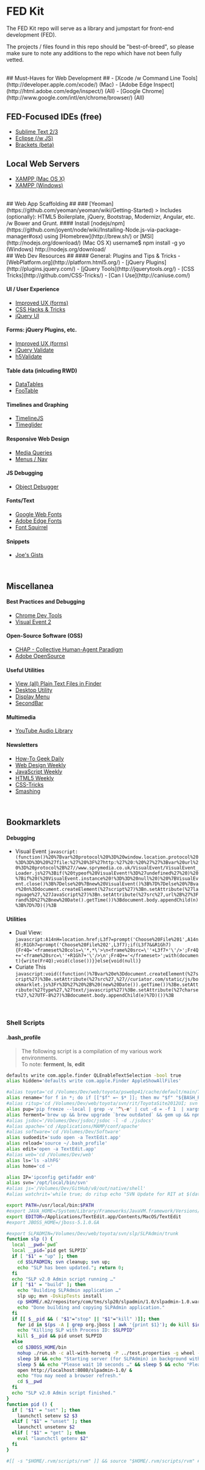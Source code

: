 FED Kit
=======

The FED Kit repo will serve as a library and jumpstart for front-end development (FED).

The projects / files found in this repo should be "best-of-breed", so please  
make sure to note any additions to the repo which have not been fully vetted.

<br/>
## Must-Haves for Web Development ##
- [Xcode /w Command Line Tools](http://developer.apple.com/xcode/) (Mac)
- [Adobe Edge Inspect](http://html.adobe.com/edge/inspect/) (All)
- [Google Chrome](http://www.google.com/intl/en/chrome/browser/) (All)

## FED-Focused IDEs (free) ##
- [Sublime Text 2/3](http://www.sublimetext.com/)
- [Eclipse (/w JS)](http://www.eclipse.org/downloads/packages/eclipse-ide-java-ee-developers/keplerr)
- [Brackets (beta)](https://github.com/adobe/brackets)

## Local Web Servers ##
- [XAMPP (Mac OS X)](http://www.apachefriends.org/en/xampp-macosx.html)
- [XAMPP (Windows)](http://www.apachefriends.org/en/xampp-windows.html)

<br/>
## Web App Scaffolding ##
### [Yeoman](https://github.com/yeoman/yeoman/wiki/Getting-Started)
> Includes (optionally): HTML5 Boilerplate, jQuery, Bootstrap, Modernizr, Angular, etc. /w Bower and Grunt.
#### Install [nodejs/npm](https://github.com/joyent/node/wiki/Installing-Node.js-via-package-manager#osx) using [Homebrew](http://brew.sh/) or [MSI](http://nodejs.org/download/)  
    (Mac OS X) username$ npm install -g yo  
    (Windows) http://nodejs.org/download/

<br/>
## Web Dev Resources ##
#### General: Plugins and Tips & Tricks
- [WebPlatform.org](http://platform.html5.org/)
- [jQuery Plugins](http://plugins.jquery.com/)
- [jQuery Tools](http://jquerytools.org/)
- [CSS Tricks](http://github.com/CSS-Tricks/)
- [Can I Use](http://caniuse.com/)

#### UI / User Experience
- [Improved UX (forms)](http://blog.teamtreehouse.com/best-free-jquery-form-plugins-to-improve-user-experience)
- [CSS Hacks & Tricks](https://gist.github.com/say2joe/6734483)
- [jQuery UI](http://jqueryui.com/)

#### Forms: jQuery Plugins, etc.
- [Improved UX (forms)](http://blog.teamtreehouse.com/best-free-jquery-form-plugins-to-improve-user-experience)
- [jQuery Validate](http://jqueryvalidation.org/)
- [h5Validate](http://ericleads.com/h5validate/)

#### Table data (inlcuding RWD)
- [DataTables](http://www.datatables.net/)
- [FooTable](https://github.com/bradvin/FooTable)

#### Timelines and Graphing
- [TimelineJS](http://timeline.verite.co/)
- [Timeglider](http://timeglider.com/widget/kitchen_sink.html)

#### Responsive Web Design
- [Media Queries](http://css-tricks.com/snippets/css/media-queries-for-standard-devices/)
- [Menus / Nav](http://www.jqueryfeed.net/go/140/menufication-responsive-fly-out-menu)

#### JS Debugging
- [Object Debugger](https://gist.github.com/say2joe/6707788)

#### Fonts/Text
- [Google Web Fonts](http://www.google.com/fonts)
- [Adobe Edge Fonts](https://edgewebfonts.adobe.com/fonts)
- [Font Squirrel](http://www.fontsquirrel.com/)

#### Snippets
- [Joe's Gists](http://gist.github.com/say2joe)

<br/>

## Miscellanea ##
#### Best Practices and Debugging
- [Chrome Dev Tools](https://developers.google.com/chrome-developer-tools/docs/authoring-development-workflow)
- [Visual Event 2](http://www.sprymedia.co.uk/article/Visual+Event+2)

#### Open-Source Software (OSS) 
- [CHAP - Collective Human-Agent Paradigm](http://chap.almende.com/)
- [Adobe OpenSource](http://html.adobe.com/opensource/)

#### Useful Utilities
- [View (all) Plain Text Files in Finder](https://coderwall.com/p/dlithw)
- [Desktop Utility](http://sweetpproductions.com/)
- [Display Menu](https://itunes.apple.com/us/app/display-menu/id549083868?mt=12)
- [SecondBar](https://www.macupdate.com/app/mac/33264/secondbar)

#### Multimedia
- [YouTube Audio Library](http://www.youtube.com/audiolibrary)

#### Newsletters
- [How-To Geek Daily](http://www.howtogeek.com/)
- [Web Design Weekly](http://web-design-weekly.com/)
- [JavaScript Weekly](http://javascriptweekly.com/)
- [HTML5 Weekly](http://html5weekly.com/)
- [CSS-Tricks](http://css-tricks.com/subscription-options/)
- [Smashing](http://www.smashingmagazine.com/the-smashing-newsletter/)

<br/>

## Bookmarklets ##
#### Debugging
- Visual Event
`javascript:(function()%20%7Bvar%20protocol%20%3D%20window.location.protocol%20%3D%3D%3D%20%27file:%27%20%3F%27http:%27%20:%20%27%27%3Bvar%20url%20%3D%20protocol%2B%27//www.sprymedia.co.uk/VisualEvent/VisualEvent_Loader.js%27%3Bif(%20typeof%20VisualEvent!%3D%27undefined%27%20)%20%7Bif%20(%20VisualEvent.instance%20!%3D%3D%20null%20)%20%7BVisualEvent.close()%3B%7Delse%20%7Bnew%20VisualEvent()%3B%7D%7Delse%20%7Bvar%20n%3Ddocument.createElement(%27script%27)%3Bn.setAttribute(%27language%27,%27JavaScript%27)%3Bn.setAttribute(%27src%27,url%2B%27%3Frand%3D%27%2Bnew%20Date().getTime())%3Bdocument.body.appendChild(n)%3B%7D%7D)()%3B`

#### Utilities
- Dual View:
`javascript:A14nH=location.href;L3f7=prompt('Choose%20File%201',A14nH);R1Gh7=prompt('Choose%20File%202',L3f7);if(L3f7&&R1Gh7){Fr4Q='<frameset%20cols=\'*,*\'>\n<frame%20src=\''+L3f7+'\'/>';Fr4Q+='<frame%20src=\''+R1Gh7+'\'/>\n';Fr4Q+='</frameset>';with(document){write(Fr4Q);void(close())}}else{void(null)}`
- Curiate This
`javascript:void((function()%7Bvar%20e%3Ddocument.createElement(%27script%27)%3Be.setAttribute(%27src%27,%27//curiator.com/static/js/bookmarklet.js%3Fr%3D%27%20%2B%20(new%20Date()).getTime())%3Be.setAttribute(%27type%27,%27text/javascript%27)%3Be.setAttribute(%27charset%27,%27UTF-8%27)%3Bdocument.body.appendChild(e)%7D)())%3B`

<br/>

### Shell Scripts
#### .bash_profile
> The following script is a compilation of my various work environments.  
> To note: **ferment**, **ls**, **edit**

```bash
defaults write com.apple.finder QLEnableTextSelection -bool true
alias hidden='defaults write com.apple.Finder AppleShowAllFiles'

#alias toyota='cd /Volumes/Dev/web/toyota/pswebp41/cache/default/main/Toyota/Toyota2007/WORKAREA/johnjoe'
alias rename='for f in *; do if [["$f" =~ $* ]]; then mv "$f" "${BASH_REMATCH[1]}"; fi; done;'
#alias ritup='cd /Volumes/Dev/web/toyota/svn/rit/ToyotaSite2012UI; svn cleanup; svn up;'
alias pup='pip freeze --local | grep -v '^\-e' | cut -d = -f 1  | xargs pip install -U'
alias ferment='brew up && brew upgrade `brew outdated` && gem up && npm up'
#alias jsdoc='/Volumes/Dev/jsdoc/jsdoc -l -d ./jsdocs'
#alias apache='cd /Applications/MAMP/conf/apache'
#alias software='cd /Volumes/Dev/Software'
alias sudoedit='sudo open -a TextEdit.app'
alias reload='source ~/.bash_profile'
alias edit='open -a TextEdit.app'
#alias web='cd /Volumes/Dev/web'
alias ls='ls -alhFG'
alias home='cd ~'

alias IP='ipconfig getifaddr en0'
alias svn='/opt/local/bin/svn'
#alias js='/Volumes/Dev/GitHub/v8/out/native/shell'
#alias watchrit='while true; do ritup echo "SVN Update for RIT at $(date)."; sleep 600; done'

export PATH=/usr/local/bin:$PATH
#export JAVA_HOME=/System/Library/Frameworks/JavaVM.framework/Versions/CurrentJDK/Home
export EDITOR=/Applications/TextEdit.app/Contents/MacOS/TextEdit
#export JBOSS_HOME=/jboss-5.1.0.GA

#export SLPADMIN=/Volumes/Dev/web/toyota/svn/slp/SLPAdmin/trunk
function slp () {
  local __pwd=`pwd`
  local __pid=`pid get SLPPID`
  if [ "$1" = "up" ]; then
    cd $SLPADMIN; svn cleanup; svn up;
    echo "SLP has been updated."; return 0;
  fi
  echo "SLP v2.0 Admin script running …"
  if [ "$1" = "build" ]; then
    echo "Building SLPAdmin application …"
    slp up; mvn -DskipTests install
    cp $HOME/.m2/repository/com/tms/slp20/slpadmin/1.0/slpadmin-1.0.war $JBOSS_HOME/server/all-with-hornetq/deploy
    echo "Done building and copying SLPAdmin application."
  fi
  if [[ $__pid && ( "$1"="stop" || "$1"="kill" )]]; then
    for id in $(ps -A | grep org.jboss | awk '{print $1}'); do kill $id; done;
    echo "Killing SLP with Process ID: $SLPPID"
    kill $__pid && pid unset SLPPID
  else
    cd $JBOSS_HOME/bin
    nohup ./run.sh -c all-with-hornetq -P ../test.properties -g wheel -u 239.255.100.100 -b 0.0.0.0 -Djboss.messaging.ServerPeerID=-Djboss.service.binding.set=ports-default >/dev/null & >/dev/null
    sleep 10 && echo "Starting server (for SLPAdmin) in background with PID: $(pid set SLPPID $!; pid get SLPPID). Please wait 15 seconds …"
    sleep 5 && echo "Please wait 10 seconds …" && sleep 5 && echo "Please wait 5 seconds …" && sleep 5
    open http://localhost:8080/slpadmin-1.0/ &
    echo "You may need a browser refresh."
    cd $__pwd
  fi
  echo "SLP v2.0 Admin script finished."
}
function pid () {
  if [ "$1" = "set" ]; then
    launchctl setenv $2 $3
  elif [ "$1" = "unset" ]; then
    launchctl unsetenv $2
  elif [ "$1" = "get" ]; then
    eval "launchctl getenv $2"
  fi
}

#[[ -s "$HOME/.rvm/scripts/rvm" ]] && source "$HOME/.rvm/scripts/rvm" # Load RVM into a shell session *as a function*

```